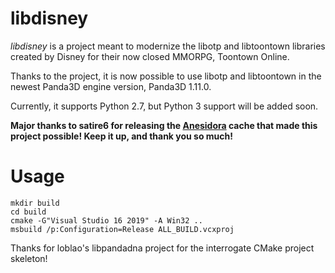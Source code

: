 libdisney
===========
_libdisney_ is a project meant to modernize the libotp and libtoontown libraries created by Disney for their now closed MMORPG, Toontown Online.

Thanks to the project, it is now possible to use libotp and libtoontown in the newest Panda3D engine version, Panda3D 1.11.0.

Currently, it supports Python 2.7, but Python 3 support will be added soon.

**Major thanks to satire6 for releasing the [Anesidora](https://github.com/satire6/Anesidora) cache that made this project possible! Keep it up, and thank you so much!**

Usage
=====
```
mkdir build
cd build
cmake -G"Visual Studio 16 2019" -A Win32 ..
msbuild /p:Configuration=Release ALL_BUILD.vcxproj
```

Thanks for loblao's libpandadna project for the interrogate CMake project skeleton!
